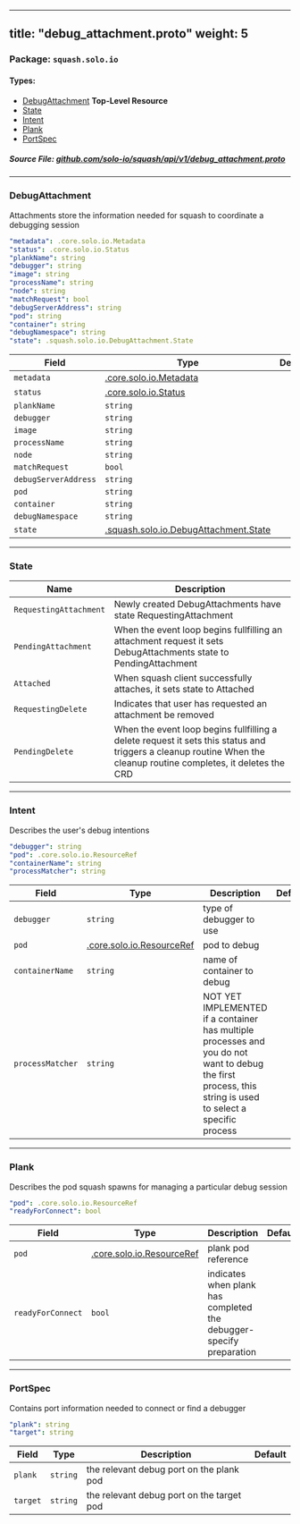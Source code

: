 
---
title: "debug_attachment.proto"
weight: 5
---

<!-- Code generated by solo-kit. DO NOT EDIT. -->


### Package: `squash.solo.io` 
#### Types:


- [DebugAttachment](#debugattachment) **Top-Level Resource**
- [State](#state)
- [Intent](#intent)
- [Plank](#plank)
- [PortSpec](#portspec)
  



##### Source File: [github.com/solo-io/squash/api/v1/debug_attachment.proto](https://github.com/solo-io/squash/blob/master/api/v1/debug_attachment.proto)





---
### DebugAttachment

 
Attachments store the information needed for squash to coordinate a debugging session

```yaml
"metadata": .core.solo.io.Metadata
"status": .core.solo.io.Status
"plankName": string
"debugger": string
"image": string
"processName": string
"node": string
"matchRequest": bool
"debugServerAddress": string
"pod": string
"container": string
"debugNamespace": string
"state": .squash.solo.io.DebugAttachment.State

```

| Field | Type | Description | Default |
| ----- | ---- | ----------- |----------- | 
| `metadata` | [.core.solo.io.Metadata](../../../../solo-kit/api/v1/metadata.proto.sk#metadata) |  |  |
| `status` | [.core.solo.io.Status](../../../../solo-kit/api/v1/status.proto.sk#status) |  |  |
| `plankName` | `string` |  |  |
| `debugger` | `string` |  |  |
| `image` | `string` |  |  |
| `processName` | `string` |  |  |
| `node` | `string` |  |  |
| `matchRequest` | `bool` |  |  |
| `debugServerAddress` | `string` |  |  |
| `pod` | `string` |  |  |
| `container` | `string` |  |  |
| `debugNamespace` | `string` |  |  |
| `state` | [.squash.solo.io.DebugAttachment.State](../debug_attachment.proto.sk#state) |  |  |




---
### State



| Name | Description |
| ----- | ----------- | 
| `RequestingAttachment` | Newly created DebugAttachments have state RequestingAttachment |
| `PendingAttachment` | When the event loop begins fullfilling an attachment request it sets DebugAttachments state to PendingAttachment |
| `Attached` | When squash client successfully attaches, it sets state to Attached |
| `RequestingDelete` | Indicates that user has requested an attachment be removed |
| `PendingDelete` | When the event loop begins fullfilling a delete request it sets this status and triggers a cleanup routine When the cleanup routine completes, it deletes the CRD |




---
### Intent

 
Describes the user's debug intentions

```yaml
"debugger": string
"pod": .core.solo.io.ResourceRef
"containerName": string
"processMatcher": string

```

| Field | Type | Description | Default |
| ----- | ---- | ----------- |----------- | 
| `debugger` | `string` | type of debugger to use |  |
| `pod` | [.core.solo.io.ResourceRef](../../../../solo-kit/api/v1/ref.proto.sk#resourceref) | pod to debug |  |
| `containerName` | `string` | name of container to debug |  |
| `processMatcher` | `string` | NOT YET IMPLEMENTED if a container has multiple processes and you do not want to debug the first process, this string is used to select a specific process |  |




---
### Plank

 
Describes the pod squash spawns for managing a particular debug session

```yaml
"pod": .core.solo.io.ResourceRef
"readyForConnect": bool

```

| Field | Type | Description | Default |
| ----- | ---- | ----------- |----------- | 
| `pod` | [.core.solo.io.ResourceRef](../../../../solo-kit/api/v1/ref.proto.sk#resourceref) | plank pod reference |  |
| `readyForConnect` | `bool` | indicates when plank has completed the debugger-specify preparation |  |




---
### PortSpec

 
Contains port information needed to connect or find a debugger

```yaml
"plank": string
"target": string

```

| Field | Type | Description | Default |
| ----- | ---- | ----------- |----------- | 
| `plank` | `string` | the relevant debug port on the plank pod |  |
| `target` | `string` | the relevant debug port on the target pod |  |





<!-- Start of HubSpot Embed Code -->
<script type="text/javascript" id="hs-script-loader" async defer src="//js.hs-scripts.com/5130874.js"></script>
<!-- End of HubSpot Embed Code -->

